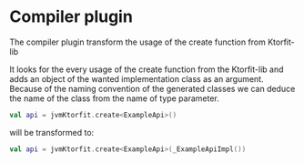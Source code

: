 # Compiler plugin
The compiler plugin transform the usage of the create function from Ktorfit-lib

It looks for the every usage of the create function from the Ktorfit-lib and adds an object of the
wanted implementation class as an argument. Because of the naming convention of the generated classes
we can deduce the name of the class from the name of type parameter.

```kotlin
val api = jvmKtorfit.create<ExampleApi>()
```

will be transformed to:

```kotlin
val api = jvmKtorfit.create<ExampleApi>(_ExampleApiImpl())
```
